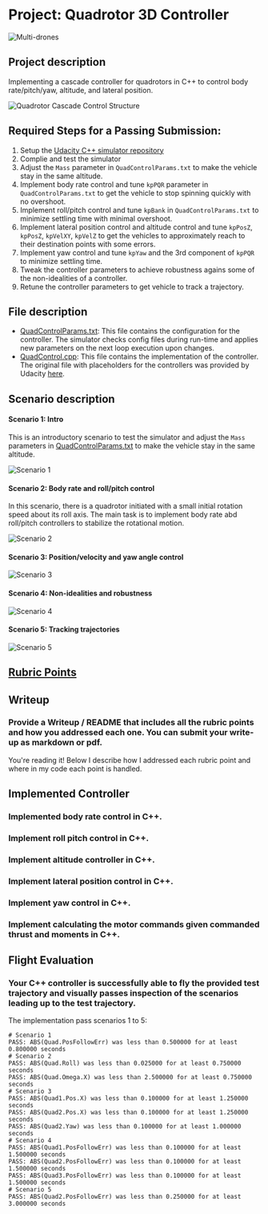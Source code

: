 # Project: Quadrotor 3D Controller
![Multi-drones](./doc/gif/multi_drones.gif)

## Project description

Implementing a cascade controller for quadrotors in C++ to control body rate/pitch/yaw, altitude, and lateral position.

![Quadrotor Cascade Control Structure](./doc/img/ControlStructure.png)

## Required Steps for a Passing Submission:
1. Setup the [Udacity C++ simulator repository](https://github.com/udacity/FCND-Controls-CPP)
2. Complie and test the simulator
3. Adjust the `Mass` parameter in `QuadControlParams.txt` to make the vehicle stay in the same altitude.
4. Implement body rate control and tune `kpPQR` parameter in `QuadControlParams.txt` to get the vehicle to stop spinning quickly with no overshoot.
5. Implement roll/pitch control and tune `kpBank` in `QuadControlParams.txt` to minimize settling time with minimal overshoot.
6. Implement lateral position control and altitude control and tune `kpPosZ`, `kpPosZ`, `kpVelXY`, `kpVelZ` to get the vehicles to approximately reach to their destination points with some errors.
7. Implement yaw control and tune `kpYaw` and the 3rd component of `kpPQR` to minimize settling time.
8. Tweak the controller parameters to achieve robustness agains some of the non-idealities of a controller.
9. Retune the controller parameters to get vehicle to track a trajectory.

## File description

- [QuadControlParams.txt](./cpp/config/QuadControlParams.txt): This file contains the configuration for the controller. The simulator checks config files during run-time and applies new parameters on the next loop execution upon changes.
- [QuadControl.cpp](./cpp/src/QuadControl.cpp): This file contains the implementation of the controller. The original file with placeholders for the controllers was provided by Udacity [here](https://github.com/udacity/FCND-Controls-CPP/blob/master/src/QuadControl.cpp). 

## Scenario description

#### Scenario 1: Intro

This is an introductory scenario to test the simulator and adjust the `Mass` parameters in [QuadControlParams.txt](./cpp/config/QuadControlParams.txt) to make the vehicle stay in the same altitude.

![Scenario 1](./doc/gif/intro.gif)

#### Scenario 2: Body rate and roll/pitch control

In this scenario, there is a quadrotor initiated with a small initial rotation speed about its roll axis. The main task is to implement body rate abd roll/pitch controllers to stabilize the rotational motion.

![Scenario 2](./doc/gif/scenario_2.gif)

#### Scenario 3: Position/velocity and yaw angle control

![Scenario 3](./doc/gif/scenario_3.gif)


#### Scenario 4: Non-idealities and robustness

![Scenario 4](./doc/gif/scenario_4.gif)

#### Scenario 5: Tracking trajectories

![Scenario 5](./doc/gif/scenario_5.gif)

## [Rubric Points](https://review.udacity.com/#!/rubrics/1643/view)

## Writeup
### Provide a Writeup / README that includes all the rubric points and how you addressed each one. You can submit your write-up as markdown or pdf.

You're reading it! Below I describe how I addressed each rubric point and where in my code each point is handled.

## Implemented Controller

### Implemented body rate control in C++.

### Implement roll pitch control in C++.


### Implement altitude controller in C++.


### Implement lateral position control in C++.


### Implement yaw control in C++.


### Implement calculating the motor commands given commanded thrust and moments in C++.


## Flight Evaluation

### Your C++ controller is successfully able to fly the provided test trajectory and visually passes inspection of the scenarios leading up to the test trajectory.

The implementation pass scenarios 1 to 5:

```
# Scenario 1
PASS: ABS(Quad.PosFollowErr) was less than 0.500000 for at least 0.800000 seconds
# Scenario 2
PASS: ABS(Quad.Roll) was less than 0.025000 for at least 0.750000 seconds
PASS: ABS(Quad.Omega.X) was less than 2.500000 for at least 0.750000 seconds
# Scenario 3
PASS: ABS(Quad1.Pos.X) was less than 0.100000 for at least 1.250000 seconds
PASS: ABS(Quad2.Pos.X) was less than 0.100000 for at least 1.250000 seconds
PASS: ABS(Quad2.Yaw) was less than 0.100000 for at least 1.000000 seconds
# Scenario 4
PASS: ABS(Quad1.PosFollowErr) was less than 0.100000 for at least 1.500000 seconds
PASS: ABS(Quad2.PosFollowErr) was less than 0.100000 for at least 1.500000 seconds
PASS: ABS(Quad3.PosFollowErr) was less than 0.100000 for at least 1.500000 seconds
# Scenario 5
PASS: ABS(Quad2.PosFollowErr) was less than 0.250000 for at least 3.000000 seconds
```
